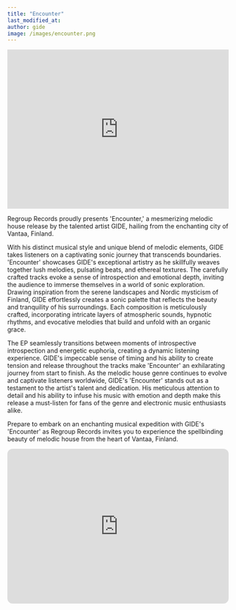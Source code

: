 ```yaml
---
title: "Encounter"
last_modified_at:
author: gide
image: /images/encounter.png
---
```


<iframe src="https://embed.beatport.com/?id=4142047&type=release" width="100%" height="362" frameborder="0" scrolling="no" style="max-width:600px;"></iframe>

Regroup Records proudly presents 'Encounter,' a mesmerizing melodic house release by the talented artist GIDE, hailing from the enchanting city of Vantaa, Finland. 

With his distinct musical style and unique blend of melodic elements, GIDE takes listeners on a captivating sonic journey that transcends boundaries. 'Encounter' showcases GIDE's exceptional artistry as he skillfully weaves together lush melodies, pulsating beats, and ethereal textures. The carefully crafted tracks evoke a sense of introspection and emotional depth, inviting the audience to immerse themselves in a world of sonic exploration. Drawing inspiration from the serene landscapes and Nordic mysticism of Finland, GIDE effortlessly creates a sonic palette that reflects the beauty and tranquility of his surroundings. Each composition is meticulously crafted, incorporating intricate layers of atmospheric sounds, hypnotic rhythms, and evocative melodies that build and unfold with an organic grace. 

The EP seamlessly transitions between moments of introspective introspection and energetic euphoria, creating a dynamic listening experience. GIDE's impeccable sense of timing and his ability to create tension and release throughout the tracks make 'Encounter' an exhilarating journey from start to finish. As the melodic house genre continues to evolve and captivate listeners worldwide, GIDE's 'Encounter' stands out as a testament to the artist's talent and dedication. His meticulous attention to detail and his ability to infuse his music with emotion and depth make this release a must-listen for fans of the genre and electronic music enthusiasts alike. 

Prepare to embark on an enchanting musical expedition with GIDE's 'Encounter' as Regroup Records invites you to experience the spellbinding beauty of melodic house from the heart of Vantaa, Finland.

<iframe style="border-radius:12px" src="https://open.spotify.com/embed/album/5jamSHuGCFkOjJcF6Te3Sp?utm_source=generator" width="100%" height="352" frameBorder="0" allowfullscreen="" allow="autoplay; clipboard-write; encrypted-media; fullscreen; picture-in-picture" loading="lazy"></iframe>
